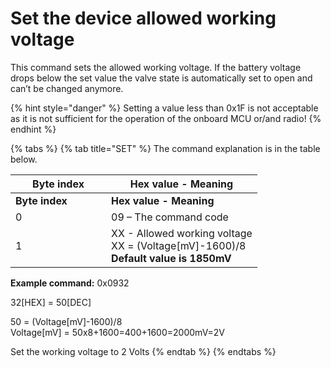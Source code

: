# Set the device allowed working voltage

This command sets the allowed working voltage. If the battery voltage drops below the set value the valve state is automatically set to open and can’t be changed anymore.

{% hint style="danger" %}
Setting a value less than 0x1F is not acceptable as it is not sufficient for the operation of the onboard MCU or/and radio!
{% endhint %}

{% tabs %}
{% tab title="SET" %}
The command explanation is in the table below.

<table data-header-hidden><thead><tr><th width="137">Byte index</th><th>Hex value - Meaning</th></tr></thead><tbody><tr><td><strong>Byte index</strong></td><td><strong>Hex value - Meaning</strong></td></tr><tr><td>0</td><td>09 – The command code</td></tr><tr><td>1</td><td>XX - Allowed working voltage<br>XX = (Voltage[mV]-1600)/8<br><strong>Default value is 1850mV</strong></td></tr></tbody></table>

**Example command:** 0x0932

32\[HEX] = 50\[DEC]

50 = (Voltage\[mV]-1600)/8\
Voltage\[mV] = 50x8+1600=400+1600=2000mV=2V

Set the working voltage to 2 Volts
{% endtab %}
{% endtabs %}
